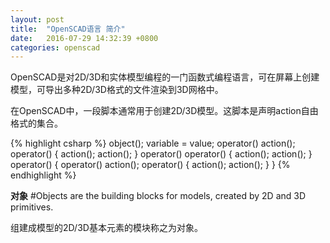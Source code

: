 ```yaml
---
layout: post
title:  "OpenSCAD语言 简介"
date:   2016-07-29 14:32:39 +0800
categories: openscad
---
```

OpenSCAD是对2D/3D和实体模型编程的一门函数式编程语言，可在屏幕上创建模型，可导出多种2D/3D格式的文件渲染到3D网格中。

在OpenSCAD中，一段脚本通常用于创建2D/3D模型。这脚本是声明action自由格式的集合。

{% highlight csharp %}
 object();
 variable = value;
 operator()   action();
 operator() { action();    action(); }
 operator()   operator() { action(); action(); }
 operator() { operator()   action();
              operator() { action(); action(); } }
{% endhighlight %}

**对象**
#Objects are the building blocks for models, created by 2D and 3D primitives.

组建成模型的2D/3D基本元素的模块称之为对象。

[opscad-lang]: https://en.wikibooks.org/wiki/OpenSCAD_User_Manual/The_OpenSCAD_Language
